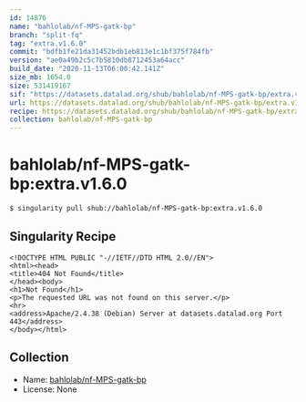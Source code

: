 ```yaml
---
id: 14876
name: "bahlolab/nf-MPS-gatk-bp"
branch: "split-fq"
tag: "extra.v1.6.0"
commit: "bdfb1fe21da31452bdb1eb813e1c1bf375f784fb"
version: "ae0a49b2c5c7b5810db8712453a64acc"
build_date: "2020-11-13T06:00:42.141Z"
size_mb: 1654.0
size: 531419167
sif: "https://datasets.datalad.org/shub/bahlolab/nf-MPS-gatk-bp/extra.v1.6.0/2020-11-13-bdfb1fe2-ae0a49b2/ae0a49b2c5c7b5810db8712453a64acc.sif"
url: https://datasets.datalad.org/shub/bahlolab/nf-MPS-gatk-bp/extra.v1.6.0/2020-11-13-bdfb1fe2-ae0a49b2/
recipe: https://datasets.datalad.org/shub/bahlolab/nf-MPS-gatk-bp/extra.v1.6.0/2020-11-13-bdfb1fe2-ae0a49b2/Singularity
collection: bahlolab/nf-MPS-gatk-bp
---
```


# bahlolab/nf-MPS-gatk-bp:extra.v1.6.0

```bash
$ singularity pull shub://bahlolab/nf-MPS-gatk-bp:extra.v1.6.0
```

## Singularity Recipe

```singularity
<!DOCTYPE HTML PUBLIC "-//IETF//DTD HTML 2.0//EN">
<html><head>
<title>404 Not Found</title>
</head><body>
<h1>Not Found</h1>
<p>The requested URL was not found on this server.</p>
<hr>
<address>Apache/2.4.38 (Debian) Server at datasets.datalad.org Port 443</address>
</body></html>
```

## Collection

 - Name: [bahlolab/nf-MPS-gatk-bp](https://github.com/bahlolab/nf-MPS-gatk-bp)
 - License: None

